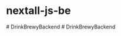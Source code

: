 # nextall-js-be
 
#   D r i n k B r e w y B a c k e n d  
 #   D r i n k B r e w y B a c k e n d  
 